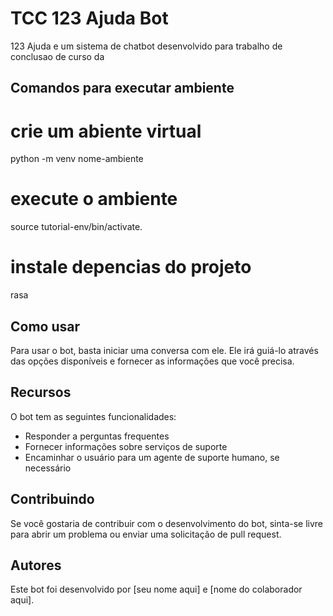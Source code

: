 # TCC 123 Ajuda Bot

123 Ajuda e um sistema de chatbot desenvolvido para trabalho de conclusao de curso da 

## Comandos para executar ambiente

# crie um abiente virtual

python -m venv nome-ambiente

# execute o ambiente

source tutorial-env/bin/activate.

# instale depencias do projeto

rasa

## Como usar

Para usar o bot, basta iniciar uma conversa com ele. Ele irá guiá-lo através das opções disponíveis e fornecer as informações que você precisa.

## Recursos

O bot tem as seguintes funcionalidades:

- Responder a perguntas frequentes
- Fornecer informações sobre serviços de suporte
- Encaminhar o usuário para um agente de suporte humano, se necessário

## Contribuindo

Se você gostaria de contribuir com o desenvolvimento do bot, sinta-se livre para abrir um problema ou enviar uma solicitação de pull request.

## Autores

Este bot foi desenvolvido por [seu nome aqui] e [nome do colaborador aqui].
